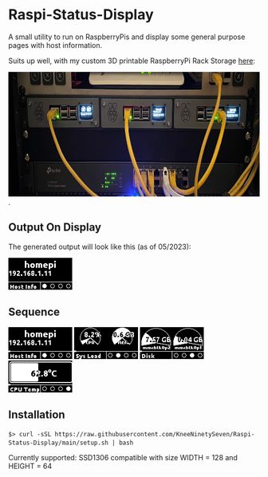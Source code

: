 # Raspi-Status-Display

A small utility to run on RaspberryPis and display some general purpose pages with host information. 

Suits up well, with my custom 3D printable RaspberryPi Rack Storage [here](https://www.printables.com/de/model/352578-triple-raspberrypi-rack-mount):

[<img src="doc/rackmount_photo.webp" height=250 />](https://www.printables.com/de/model/352578-triple-raspberrypi-rack-mount). 


## Output On Display
The generated output will look like this (as of 05/2023):

![](doc/pages/pages.gif) 

## Sequence
![](doc/pages/Host_Info.png) 
![](doc/pages/Sys_Load.png) 
![](doc/pages/Disk.png) 
![](doc/pages/CPU_Temp.png)

## Installation 
`$> curl -sSL https://raw.githubusercontent.com/KneeNinetySeven/Raspi-Status-Display/main/setup.sh | bash`

Currently supported: SSD1306 compatible with size
WIDTH = 128 
and
HEIGHT = 64